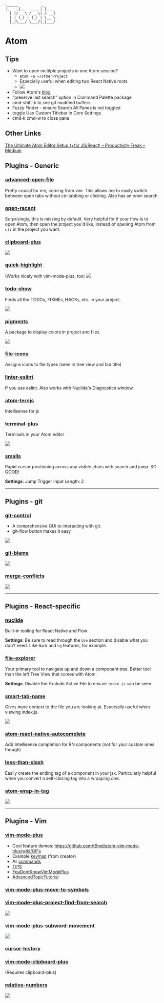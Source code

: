 ```
._____           _     
|_   _|__   ___ | |___
  | |/ _ \ / _ \| / __|
  | | (_) | (_) | \__ \
  |_|\___/ \___/|_|___/
```

# Atom
## Tips
- Want to open multiple projects in one Atom session?
  - `atom -a ~/otherProject`
  - Especially useful when editing two React Native roots
  - ![](http://blog.atom.io/img/posts/atom-add-command-line.gif)
- Follow Atom's [blog](http://blog.atom.io/)
- "preserve last search" option in Command Palette package
- cmd-shift-b to see git modified buffers
- Fuzzy Finder - ensure Search All Panes is not toggled
- toggle Use Custom Titlebar in Core Settings
- cmd-k cmd-w to close pane

## Other Links
[The Ultimate Atom Editor Setup (+for JS/React) – Productivity Freak – Medium](https://medium.com/productivity-freak/my-atom-editor-setup-for-js-react-9726cd69ad20)

## Plugins - Generic
### [advanced-open-file](https://atom.io/packages/advanced-open-file)
Pretty crucial for me, coming from vim. This allows me to easily switch between open tabs without ctr-tabbing or clicking. Also has an omni search.

### [open-recent](https://atom.io/packages/open-recent)
Surprisingly, this is missing by default. Very helpful for if your flow is to open Atom, then open the project you'd like, instead of opening Atom from `cli` in the project you want.

### [clipboard-plus](https://atom.io/packages/clipboard-plus)
![](http://i.gyazo.com/48cfc66c8f8b7666efb7334d928f1a9e.gif)

### [quick-highlight](https://atom.io/packages/quick-highlight)
(Works nicely with vim-mode-plus, too)
![](https://i.github-camo.com/43ddccfcf8c24c01abd6d94439e3be7ca643d7e3/68747470733a2f2f7261772e67697468756275736572636f6e74656e742e636f6d2f74396d642f74396d642f663531623865323131653965643865643435353035336265353264353530356461383736623239382f696d672f61746f6d2d717569636b2d686967686c696768742e676966)

### [todo-show](https://atom.io/packages/todo-show)
Finds all the TODOs, FIXMEs, HACKs, etc. in your project.

![](https://raw.githubusercontent.com/mrodalgaard/atom-todo-show/master/screenshots/preview.png)

### [pigments](https://atom.io/packages/pigments)
A package to display colors in project and files.

![](https://raw.githubusercontent.com/abe33/atom-pigments/master/resources/pigments.gif)

### [file-icons](https://atom.io/packages/file-icons)
Assigns icons to file types (seen in tree view and tab title)

### [linter-eslint](https://atom.io/packages/linter-eslint)
If you use eslint. Also works with Nuclide's Diagnostics window.

### [atom-ternjs](https://atom.io/packages/atom-ternjs)
Intellisense for js

### [terminal-plus](https://atom.io/packages/terminal-plus)
Terminals in your Atom editor

![](https://raw.githubusercontent.com/jeremyramin/terminal-plus/master/resources/demo.gif)

### [smalls](https://atom.io/packages/smalls)
Rapid cursor positioning across any visible chars with search and jump. SO GOOD!

__Settings:__ Jump Trigger Input Length: 2

---

## Plugins - git
### [git-control](https://atom.io/packages/git-control)
- A comprehensive GUI to interacting with git.
- git-flow button makes it easy

![](https://raw.githubusercontent.com/jacogr/atom-git-control/master/screenshots/git-01.png)

### [git-blame](https://atom.io/packages/git-blame)
![](https://raw.githubusercontent.com/alexcorre/git-blame/master/images/screen-shot.png)

### [merge-conflicts](https://atom.io/packages/merge-conflicts)
![](https://raw.github.com/smashwilson/merge-conflicts/master/docs/conflict-resolution.gif)

---

## Plugins - React-specific
### [nuclide](https://atom.io/packages/nuclide)
Built-in tooling for React Native and Flow

__Settings__: Be sure to read through the `Use` section and disable what you don't need. Like `Hack` and `hg` features, for example.

### [file-explorer](https://atom.io/packages/file-explorer)
Your primary tool to navigate up and down a component tree. Better tool than the left Tree View that comes with Atom.

__Settings__: Disable the Exclude Active File to ensure `index.js` can be seen.

### [smart-tab-name](https://atom.io/packages/smart-tab-name)
Gives more context to the file you are looking at. Especially useful when viewing index.js.

![](https://raw.githubusercontent.com/MoOx/atom-smart-tab-name/master/screenshots/one-folder.png)

### [atom-react-native-autocomplete](https://atom.io/packages/atom-react-native-autocomplete)
Add Intellisense completion for RN components (not for your custom ones though)

### [less-than-slash](https://atom.io/packages/less-than-slash)
Easily create the ending tag of a component in your jsx. Particularly helpful when you convert a self-closing tag into a wrapping one.

### [atom-wrap-in-tag](https://atom.io/packages/atom-wrap-in-tag)
![](https://i.github-camo.com/07b67f4500cbf448ab0455a4586260fd042659af/68747470733a2f2f7261772e67697468756275736572636f6e74656e742e636f6d2f73616e75736172742f61746f6d2d777261702d696e2d7461672f6d61737465722f696d616765732f73637265656e73686f742e676966)

---

## Plugins - Vim
### [vim-mode-plus](https://atom.io/packages/vim-mode-plus)
- Cool feature demos: https://github.com/t9md/atom-vim-mode-plus/wiki/GIFs
- Example [keymap](https://github.com/t9md/atom-vim-mode-plus/wiki/Keymap-example) (from creator)
- All [commands](https://github.com/t9md/atom-vim-mode-plus/wiki/Commands)
- [TIPS](https://github.com/t9md/atom-vim-mode-plus/wiki/TIPS#use-system-clipboard-only-when-you-use-space-as-leaderkey)
- [YouDontKnowVimModePlus](https://github.com/t9md/atom-vim-mode-plus/wiki/YouDontKnowVimModePlus)
- [AdvancedTopicTutorial](https://github.com/t9md/atom-vim-mode-plus/wiki/AdvancedTopicTutorial)

### [vim-mode-plus-move-to-symbols](https://atom.io/packages/vim-mode-plus-move-to-symbols)

### [vim-mode-plus-project-find-from-search](https://atom.io/packages/vim-mode-plus-project-find-from-search)
![](https://raw.githubusercontent.com/t9md/t9md/840920e51a91276b60b22be36fc59f87397eec04/img/vim-mode-plus/vmp-project-find-from-search.gif)

### [vim-mode-plus-subword-movement](https://atom.io/packages/vim-mode-plus-subword-movement)
![](https://gist.github.com/crshd/6f3591dcb73ea87febd0/raw/1cf0e2d00ceb61e2acf45b46c9ce5bff10673349/LBCuzMY9uT.gif)

### [cursor-history](https://atom.io/packages/cursor-history)

### [vim-mode-clipboard-plus](https://atom.io/packages/vim-mode-clipboard-plus)
(Requires clipboard-plus)

### [relative-numbers](https://atom.io/packages/relative-numbers)
![](https://raw.githubusercontent.com/justmoon/relative-numbers/master/screencast.gif)
